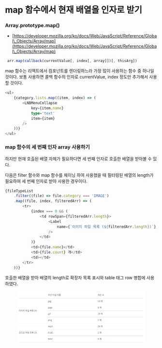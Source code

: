 # map 함수에서 현재 배열을 인자로 받기

### Array.prototype.map()

* [https://developer.mozilla.org/ko/docs/Web/JavaScript/Reference/Global\_Objects/Array/map](https://developer.mozilla.org/ko/docs/Web/JavaScript/Reference/Global\_Objects/Array/map)

```javascript
 arr.map(callback(currentValue[, index[, array]])[, thisArg])
```



map 함수는 리액트에서 컴포넌트를 렌더링하느라 가장 많이 사용하는 함수 중 하나일 것이다. 보통 사용하면 콜백 함수의 인자로 currentValue, index 정도만 추가해서 사용할 것이다.

```typescript
<ul>
    {category.lists.map((item, index) => (
        <LNBMenuCollapse
            key={item.name}
            type='text'
            item={item}
        />
    ))}
</ul>
```



### map 함수의 세  번째 인자 array 사용하기

하지만 현재 호출된 배열 자체가 필요하다면 세 번째 인자로 호출한 배열을 받아볼 수 있다.&#x20;

다음은 filter 함수와 map 함수를 체이닝 하여 사용했을 때 필터링된 배열의 length가 필요하여 세 번째 인자로 받아 사용한 경우이다.

```typescript
{fileTypeList
    .filter((file) => file.category === 'IMAGE')
    .map((file, index, filteredArr) => (
        <tr>
            {index === 0 && (
                <td rowSpan={filteredArr.length}>
                    <Label
                        name={`이미지 파일 목록 (${filteredArr.length})`}
                    />
                </td>
            )}
            <td>{file.name}</td>
            <td>{file.count} 개</td>
            <td></td>
        </tr>
    ))}

```



호출한 배열을 받아 배열의 length로 확장자 목록 표시와 table 태그 row 병합에 사용하였다.

<figure><img src="../.gitbook/assets/image (1).png" alt=""><figcaption></figcaption></figure>







